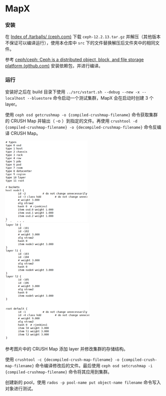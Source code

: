 # MapX

### 安装

在 [Index of /tarballs/ (ceph.com)](http://download.ceph.com/tarballs/) 下载 `ceph-12.2.13.tar.gz` 并解压（其他版本不保证可以编译运行），使用本仓库中 `src` 下的文件替换解压后文件夹中的相同文件。

参考 [ceph/ceph: Ceph is a distributed object, block, and file storage platform (github.com)](https://github.com/ceph/ceph) 安装依赖包，并进行编译。

### 运行

安装好之后在 build 目录下使用 `../src/vstart.sh --debug --new -x --localhost --bluestore` 命令启动一个测试集群，MapX 会在启动时创建 3 个 layer。

使用 `ceph osd getcrushmap -o {compiled-crushmap-filename}` 命令获取集群的 CRUSH Map 并输出（ -o ）到指定的文件。再使用 `crushtool -d {compiled-crushmap-filename} -o {decompiled-crushmap-filename}` 命令反编译 CRUSH Map。

<img src="image/image1.png" alt="image1" style="zoom:50%;" />

<img src="image/image2.png" alt="image2" style="zoom:50%;" />

参考图片中的 CRUSH Map 添加 layer 并修改集群的存储结构。

使用 `crushtool -c {decompiled-crush-map-filename} -o {compiled-crush-map-filename}` 命令编译修改后的文件。最后使用 `ceph osd setcrushmap -i  {compiled-crushmap-filename}` 命令将其应用到集群。

创建新的 pool，使用 `rados -p pool-name put object-name filename` 命令写入对象进行测试。